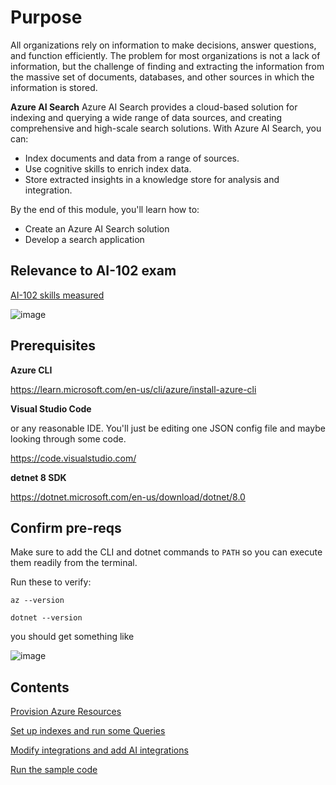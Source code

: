 # Purpose

All organizations rely on information to make decisions, answer questions, and function efficiently. The problem for most organizations is not a lack of information, but the challenge of finding and extracting the information from the massive set of documents, databases, and other sources in which the information is stored.


**Azure AI Search**
Azure AI Search provides a cloud-based solution for indexing and querying a wide range of data sources, and creating comprehensive and high-scale search solutions. With Azure AI Search, you can:

* Index documents and data from a range of sources.
* Use cognitive skills to enrich index data.
* Store extracted insights in a knowledge store for analysis and integration.

By the end of this module, you'll learn how to:

* Create an Azure AI Search solution
* Develop a search application

## Relevance to AI-102 exam

[AI-102 skills measured](https://learn.microsoft.com/en-us/credentials/certifications/resources/study-guides/ai-102)

![image](https://github.com/user-attachments/assets/60a8754e-d89a-45c2-953d-1f8d35844cbb)



## Prerequisites

**Azure CLI**

https://learn.microsoft.com/en-us/cli/azure/install-azure-cli

**Visual Studio Code**

or any reasonable IDE. You'll just be editing one JSON config file and maybe looking through some code.

https://code.visualstudio.com/

**detnet 8 SDK**

https://dotnet.microsoft.com/en-us/download/dotnet/8.0

## Confirm pre-reqs

Make sure to add the CLI and dotnet commands to `PATH` so you can execute them readily from the terminal.

Run these to verify:

```
az --version

dotnet --version
```

you should get something like

![image](https://github.com/user-attachments/assets/be5cb239-609c-4e12-ac74-6b1ee9c8d585)




## Contents


[Provision Azure Resources](https://github.com/dgusoff/knowledge-mining-code-along/blob/main/instructions/02-%20azure%20environment%20setup.md)

[Set up indexes and run some Queries](https://github.com/dgusoff/knowledge-mining-code-along/blob/main/instructions/03-%20index%20documents.md)

[Modify integrations and add AI integrations](https://github.com/dgusoff/knowledge-mining-code-along/blob/main/instructions/04%20-%20modify-indexes.md)

[Run the sample code](https://github.com/dgusoff/knowledge-mining-code-along/blob/main/instructions/05-run-sample-code.md)
